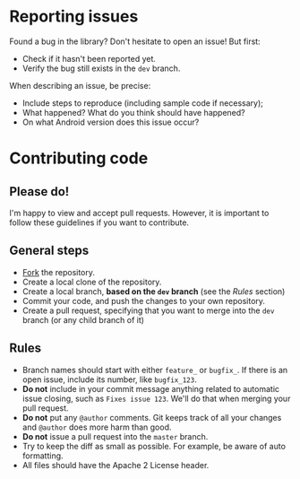 # Reporting issues

Found a bug in the library? Don't hesitate to open an issue! But first:

* Check if it hasn't been reported yet.
* Verify the bug still exists in the `dev` branch.

When describing an issue, be precise:

* Include steps to reproduce (including sample code if necessary);
* What happened? What do you think should have happened?
* On what Android version does this issue occur?

# Contributing code

## Please do!

I'm happy to view and accept pull requests. However, it is important to follow these guidelines if you want to contribute.

## General steps

* [Fork](https://github.com/nhaarman/gable/fork) the repository.
* Create a local clone of the repository.
* Create a local branch, **based on the `dev` branch** (see the *Rules* section)
* Commit your code, and push the changes to your own repository.
* Create a pull request, specifying that you want to merge into the `dev` branch (or any child branch of it)

## Rules

* Branch names should start with either `feature_` or `bugfix_`. If there is an open issue, include its number, like `bugfix_123`.
* **Do not** include in your commit message anything related to automatic issue closing, such as `Fixes issue 123`. We'll do that when merging your pull request.
* **Do not** put any `@author` comments. Git keeps track of all your changes and `@author` does more harm than good.
* **Do not** issue a pull request into the `master` branch.
* Try to keep the diff as small as possible. For example, be aware of auto formatting.
* All files should have the Apache 2 License header.